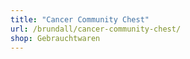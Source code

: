 ```yaml
---
title: "Cancer Community Chest"
url: /brundall/cancer-community-chest/
shop: Gebrauchtwaren
---
```

